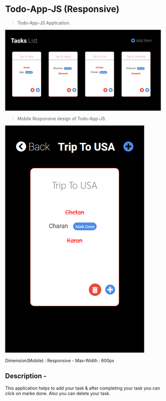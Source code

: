 # Todo-App-JS (Responsive)

> Todo-App-JS Application.

![screenshot](https://github.com/chetanbhoyar22/Todo-App-JS/blob/master/Snap%201.PNG)

> Mobile Responsive design of Todo-App-JS.

![screenshot](https://github.com/chetanbhoyar22/Todo-App-JS/blob/master/Snap%202.PNG)

Dimension(Mobile) : Responsive - Max-Width : 600px

## Description -

This application helps to add your task & after completing your task you can click on marke done. Also you can delete your task.





